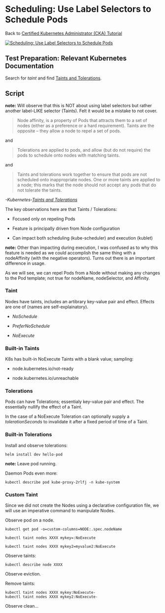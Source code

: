# Scheduling: Use Label Selectors to Schedule Pods

Back to [Certified Kubernetes Administrator (CKA) Tutorial](https://github.com/larkintuckerllc/k8s-cka-tutorial)

[![Scheduling: Use Label Selectors to Schedule Pods](http://img.youtube.com/vi/q4uJge2mnA0/0.jpg)](https://youtu.be/q4uJge2mnA0)

## Test Preparation: Relevant Kubernetes Documentation

Search for *taint* and find [Taints and Tolerations](https://kubernetes.io/docs/concepts/scheduling-eviction/taint-and-toleration/).

## Script

**note:** Will observe that this is NOT about using label selectors but rather another label-LIKE selector (Taints). Felt it would be a mistake to not cover.

> Node affinity, is a property of Pods that attracts them to a set of nodes (either as a preference or a hard requirement). Taints are the opposite – they allow a node to repel a set of pods.

and

> Tolerations are applied to pods, and allow (but do not require) the pods to schedule onto nodes with matching taints.

and

> Taints and tolerations work together to ensure that pods are not scheduled onto inappropriate nodes. One or more taints are applied to a node; this marks that the node should not accept any pods that do not tolerate the taints.

*-Kubernetes-[Taints and Tolerations](https://kubernetes.io/docs/concepts/scheduling-eviction/taint-and-toleration/)*

The key observations here are that Taints / Tolerations:

* Focused only on repeling Pods

* Feature is principally driven from Node configuration

* Can impact both scheduling (kube-scheduler) and execution (kublet)

**note:** Other than impacting during execution, I was confused as to why this feature is needed as we could accomplish the same thing with a nodeAffinity (with the negative operators). Turns out there is an important difference in usage.

As we will see, we can repel Pods from a Node without making any changes to the Pod template; not true for nodeName, nodeSelector, and Affinity.

### Taint

Nodes have taints, includes an artibrary key-value pair and effect. Effects are one of (names are self-explainatory).

* *NoSchedule*

* *PreferNoSchedule*

* *NoExecute*

### Built-in Taints

K8s has built-in NoExecute Taints with a blank value; sampling:

* node.kubernetes.io/not-ready

* node.kubernetes.io/unreachable

### Tolerations

Pods can have Tolerations; essentialy key-value pair and effect.  The essentially nullify the effect of a Taint.

In the case of a NoExecute Toleration can optionally supply a *tolerationSeconds* to invalidate it after a fixed period of time of a Taint.

### Built-in Tolerations

Install and observe tolerations:

```plaintext
helm install dev hello-pod
```

**note:** Leave pod running.

Daemon Pods even more:

```plaintext
kubectl describe pod kube-proxy-2rlfj -n kube-system
```

### Custom Taint

Since we did not create the Nodes using a declarative configuration file, we will use an imperative command to manipulate Nodes.

Observe pod on a node.

```plaintext
kubectl get pod -o=custom-columns=NODE:.spec.nodeName
```

```plaintext
kubectl taint nodes XXXX mykey=:NoExecute

kubectl taint nodes XXXX mykey2=myvalue2:NoExecute
```

Observe taints:

```plaintext
kubectl describe node XXXX
```

Observe eviction.

Remove taints:

```plaintext
kubectl taint nodes XXXX mykey:NoExecute-
kubectl taint nodes XXXX mykey2:NoExecute-
```

Observe clean...
